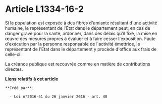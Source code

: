 # Article L1334-16-2

Si la population est exposée à des fibres d'amiante résultant d'une activité humaine, le représentant de l'Etat dans le
département peut, en cas de danger grave pour la santé, ordonner, dans des délais qu'il fixe, la mise en œuvre des mesures
propres à évaluer et à faire cesser l'exposition. Faute d'exécution par la personne responsable de l'activité émettrice, le
représentant de l'Etat dans le département y procède d'office aux frais de celle-ci.

La créance publique est recouvrée comme en matière de contributions directes.

**Liens relatifs à cet article**

	**Créé par**:

	  - Loi n°2016-41 du 26 janvier 2016 - art. 48
